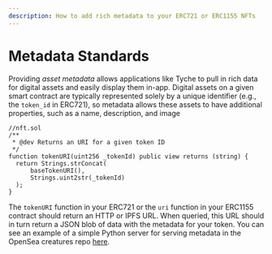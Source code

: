 ```yaml
---
description: How to add rich metadata to your ERC721 or ERC1155 NFTs
---
```


# Metadata Standards

Providing _asset metadata_ allows applications like Tyche to pull in rich data for digital assets and easily display them in-app. Digital assets on a given smart contract are typically represented solely by a unique identifier (e.g., the `token_id` in ERC721), so metadata allows these assets to have additional properties, such as a name, description, and image

```
//nft.sol
/**
 * @dev Returns an URI for a given token ID
 */
function tokenURI(uint256 _tokenId) public view returns (string) {
  return Strings.strConcat(
      baseTokenURI(),
      Strings.uint2str(_tokenId)
  );
}
```

The `tokenURI` function in your ERC721 or the `uri` function in your ERC1155 contract should return an HTTP or IPFS URL. When queried, this URL should in turn return a JSON blob of data with the metadata for your token. You can see an example of a simple Python server for serving metadata in the OpenSea creatures repo [here](https://github.com/ProjectOpenSea/opensea-creatures/tree/master/metadata-api).
